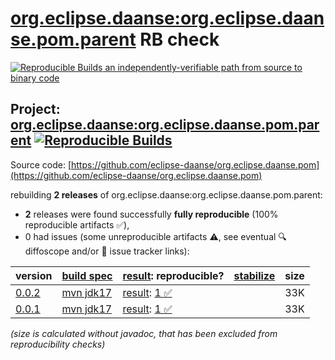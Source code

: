 [org.eclipse.daanse:org.eclipse.daanse.pom.parent](https://central.sonatype.com/artifact/org.eclipse.daanse/org.eclipse.daanse.pom.parent/versions) RB check
=======

[![Reproducible Builds](https://reproducible-builds.org/images/logos/rb.svg) an independently-verifiable path from source to binary code](https://reproducible-builds.org/)

## Project: [org.eclipse.daanse:org.eclipse.daanse.pom.parent](https://central.sonatype.com/artifact/org.eclipse.daanse/org.eclipse.daanse.pom.parent/versions) [![Reproducible Builds](https://img.shields.io/endpoint?url=https://raw.githubusercontent.com/jvm-repo-rebuild/reproducible-central/master/content/org/eclipse/daanse/org.eclipse.daanse.pom.parent/badge.json)](https://github.com/jvm-repo-rebuild/reproducible-central/blob/master/content/org/eclipse/daanse/org.eclipse.daanse.pom.parent/README.md)

Source code: [https://github.com/eclipse-daanse/org.eclipse.daanse.pom](https://github.com/eclipse-daanse/org.eclipse.daanse.pom)

rebuilding **2 releases** of org.eclipse.daanse:org.eclipse.daanse.pom.parent:
- **2** releases were found successfully **fully reproducible** (100% reproducible artifacts :white_check_mark:),
- 0 had issues (some unreproducible artifacts :warning:, see eventual :mag: diffoscope and/or :memo: issue tracker links):

| version | [build spec](/BUILDSPEC.md) | [result](https://reproducible-builds.org/docs/jvm/): reproducible? | [stabilize](https://github.com/google/oss-rebuild/blob/main/cmd/stabilize/README.md) | size |
| -- | --------- | ------ | ------ | -- |
| [0.0.2](https://central.sonatype.com/artifact/org.eclipse.daanse/org.eclipse.daanse.pom.parent/0.0.2/pom) | [mvn jdk17](org.eclipse.daanse.pom.parent-0.0.2.buildspec) | [result](org.eclipse.daanse.pom.parent-0.0.2.buildinfo): [1 :white_check_mark: ](org.eclipse.daanse.pom.parent-0.0.2.buildcompare) | | 33K |
| [0.0.1](https://central.sonatype.com/artifact/org.eclipse.daanse/org.eclipse.daanse.pom.parent/0.0.1/pom) | [mvn jdk17](org.eclipse.daanse.pom.parent-0.0.1.buildspec) | [result](org.eclipse.daanse.pom.parent-0.0.1.buildinfo): [1 :white_check_mark: ](org.eclipse.daanse.pom.parent-0.0.1.buildcompare) | | 33K |

<i>(size is calculated without javadoc, that has been excluded from reproducibility checks)</i>
